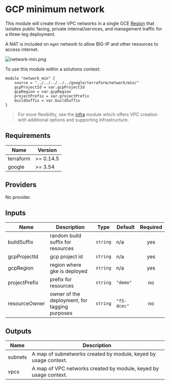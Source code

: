 # GCP minimum network

This module will create three VPC networks in a single GCE
[Region](https://cloud.google.com/compute/docs/regions-zones#available) that
isolates public facing, private internal/services, and management traffic for a
three-leg deployment.

A NAT is included on `mgmt` network to allow BIG-IP and other resources to access
internet.

![network-min.png](network-min.png)

To use this module within a solutions context:

```hcl
module "network_min" {
    source = "../../../../../google/terraform/network/min/"
    gcpProjectId = var.gcpProjectId
    gcpRegion = var.gcpRegion
    projectPrefix = var.projectPrefix
    buildSuffix = var.buildSuffix
}
```

> For more flexibility, see the [infra](../../infra/) module which offers VPC
> creation with additional options and supporting infrastructure.

<!-- markdownlint-disable no-inline-html -->
<!-- BEGINNING OF PRE-COMMIT-TERRAFORM DOCS HOOK -->
## Requirements

| Name | Version |
|------|---------|
| terraform | >= 0.14.5 |
| google | >= 3.54 |

## Providers

No provider.

## Inputs

| Name | Description | Type | Default | Required |
|------|-------------|------|---------|:--------:|
| buildSuffix | random build suffix for resources | `string` | n/a | yes |
| gcpProjectId | gcp project id | `string` | n/a | yes |
| gcpRegion | region where gke is deployed | `string` | n/a | yes |
| projectPrefix | prefix for resources | `string` | `"demo"` | no |
| resourceOwner | owner of the deployment, for tagging purposes | `string` | `"f5-dcec"` | no |

## Outputs

| Name | Description |
|------|-------------|
| subnets | A map of subnetworks created by module, keyed by usage context. |
| vpcs | A map of VPC networks created by module, keyed by usage context. |

<!-- END OF PRE-COMMIT-TERRAFORM DOCS HOOK -->
<!-- markdownlint-enable no-inline-html -->
